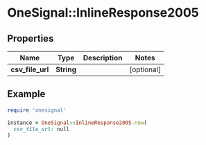 # OneSignal::InlineResponse2005

## Properties

| Name | Type | Description | Notes |
| ---- | ---- | ----------- | ----- |
| **csv_file_url** | **String** |  | [optional] |

## Example

```ruby
require 'onesignal'

instance = OneSignal::InlineResponse2005.new(
  csv_file_url: null
)
```

